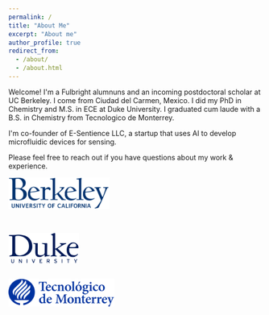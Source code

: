 ```yaml
---
permalink: /
title: "About Me"
excerpt: "About me"
author_profile: true
redirect_from: 
  - /about/
  - /about.html
---
```



Welcome! I'm a Fulbright alumnuns and an incoming postdoctoral scholar at UC Berkeley. I come from Ciudad del Carmen, Mexico. I did my PhD in Chemistry and M.S. in ECE at Duke University. I graduated cum laude with a B.S. in Chemistry from Tecnologico de Monterrey.

I'm co-founder of E-Sentience LLC, a startup that uses AI to develop microfluidic devices for sensing. 

Please feel free to reach out if you have questions about my work & experience.



<img src="/images/Berkeley_logo.svg" width="200px" /> <pre>  </pre>
<img src="/images/Duke_University_logo.svg" width="140px" /> <pre>  </pre>
<img src="/images/Tecnologico_Monterrey_logo.png" width="210px" /> <pre>  </pre>



